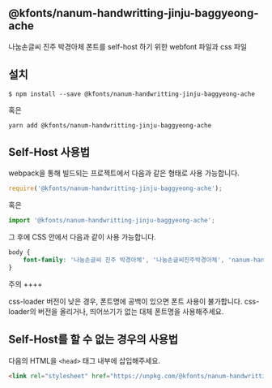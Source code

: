 
@kfonts/nanum-handwritting-jinju-baggyeong-ache
---------------------

나눔손글씨 진주 박경아체 폰트를 self-host 하기 위한 webfont 파일과 css 파일

설치
----

```
$ npm install --save @kfonts/nanum-handwritting-jinju-baggyeong-ache
```

혹은

```
yarn add @kfonts/nanum-handwritting-jinju-baggyeong-ache
```

Self-Host 사용법
---------------

webpack을 통해 빌드되는 프로젝트에서 다음과 같은 형태로 사용 가능합니다.

```js
require('@kfonts/nanum-handwritting-jinju-baggyeong-ache');
```

혹은

```js
import '@kfonts/nanum-handwritting-jinju-baggyeong-ache';
```

그 후에 CSS 안에서 다음과 같이 사용 가능합니다.

```css
body {
    font-family: '나눔손글씨 진주 박경아체', '나눔손글씨진주박경아체', 'nanum-handwritting-jinju-baggyeong-ache';
}
```

주의
++++

css-loader 버전이 낮은 경우, 폰트명에 공백이 있으면 폰트 사용이 불가합니다.
css-loader의 버전을 올리거나, 띄어쓰기가 없는 대체 폰트명을 사용해주세요.

Self-Host를 할 수 없는 경우의 사용법
--------------------------------

다음의 HTML을 `<head>` 태그 내부에 삽입해주세요.

```html
<link rel="stylesheet" href="https://unpkg.com/@kfonts/nanum-handwritting-jinju-baggyeong-ache/index.css" />
```

